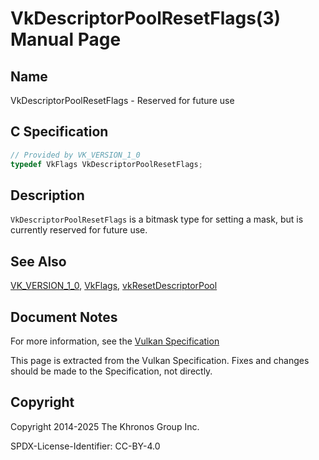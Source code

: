 # VkDescriptorPoolResetFlags(3) Manual Page

## Name

VkDescriptorPoolResetFlags - Reserved for future use



## [](#_c_specification)C Specification

```c++
// Provided by VK_VERSION_1_0
typedef VkFlags VkDescriptorPoolResetFlags;
```

## [](#_description)Description

`VkDescriptorPoolResetFlags` is a bitmask type for setting a mask, but is currently reserved for future use.

## [](#_see_also)See Also

[VK\_VERSION\_1\_0](https://registry.khronos.org/vulkan/specs/latest/man/html/VK_VERSION_1_0.html), [VkFlags](https://registry.khronos.org/vulkan/specs/latest/man/html/VkFlags.html), [vkResetDescriptorPool](https://registry.khronos.org/vulkan/specs/latest/man/html/vkResetDescriptorPool.html)

## [](#_document_notes)Document Notes

For more information, see the [Vulkan Specification](https://registry.khronos.org/vulkan/specs/latest/html/vkspec.html#VkDescriptorPoolResetFlags)

This page is extracted from the Vulkan Specification. Fixes and changes should be made to the Specification, not directly.

## [](#_copyright)Copyright

Copyright 2014-2025 The Khronos Group Inc.

SPDX-License-Identifier: CC-BY-4.0